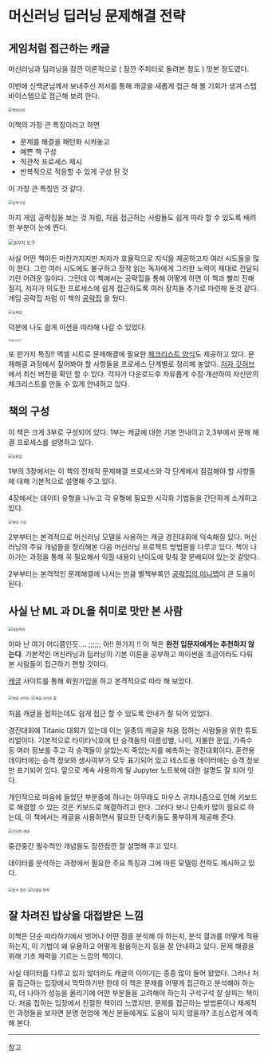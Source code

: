 # 머신러닝 딥러닝 문제해결 전략



## 게임처럼 접근하는 캐글

머신러닝과 딥러닝을 잠깐 이론적으로 ( 잠깐 주피터로 돌려본 정도 ) 맛본 정도였다. 

이번에 신백균님께서 보내주신 저서를 통해 캐글을 새롭게 접근 해 볼 기회가 생겨 스텝바이스텝으로 접근해 보려 한다.

<img src="https://user-images.githubusercontent.com/10527294/165560381-a126c388-4068-43f5-8200-3534f3d8fa28.png" alt="책이미지" style="zoom:50%;" />

이책의 가장 큰 특징이라고 하면 

- 문제를 해결을 패턴화 시켜놓고
- 예쁜 책 구성
- 직관적 프로세스 제시
- 반복적으로 적응할 수 있게 구성 된 것

이 가장 큰 특징인 것 같다.

<img src="https://user-images.githubusercontent.com/10527294/165564378-dccae10d-103a-4be8-8c08-a3274fca5e80.png" alt="공략구성" style="zoom:50%;" />

마치 게임 공략집을 보는 것 처럼, 처음 접근하는 사람들도 쉽게 따라 할 수 있도록 배려한 부분이 눈에 띈다.

<img src="https://user-images.githubusercontent.com/10527294/165565332-7f7d909a-47c9-4bc7-be01-9ff27bc1eef0.png" alt="3가지 도구" style="zoom: 67%;" />

사실 어떤 책이든 마찬가지지만 저자가 효율적으로 지식을 제공하고자 여러 시도들을 많이 한다. 그런 여러 시도에도 불구하고 정작 읽는 독자에게 그러한 노력이 제대로 전달되기란 어려운 일이다. 그런데 이 책에서는 공략집을 통해 어떻게 하면 이 책과 빨리 진해질지, 저자가 의도한 프로세스에 쉽게 접근하도록 여러 장치들 추가로 마련해 둔것 같다. 게임 공략집 처럼 이 책의 [공략집][공략집] 을 뒀다.

<img src="https://user-images.githubusercontent.com/10527294/165565853-cccf17b6-efa9-4fa2-8023-1c63120ddf6f.png" alt="공략집" style="zoom:50%;" />

덕분에 나도 쉽게 미션을 따라해 나갈 수 있었다.

<img src="https://user-images.githubusercontent.com/10527294/165566540-c14af657-2595-49f8-a75f-8bf4b152307f.png" alt="체크리스트" style="zoom: 33%;" />

또 한가지 특징!! 엑셀 시트로 문제해결에 필요한 [체크리스트 양식][머신러닝 문제해결 체크리스트 (beta)]도 제공하고 있다. 문제해결 과정에서 짚어봐야 할 사항들을 프로세스 단계별로 정리해 놓았다. [저자 깃허브][머신러닝 딥러닝 문제해결 전략 Github]에서 최신 버전을 확인 할 수 있다. 각자가 다운로드후 자유롭게 수정·개선하여 자신만의 체크리스트를 만들 수 있게 안내하고 있다.





## 책의 구성

이 책은 크게 3부로 구성되어 있다. 1부는 캐글에 대한 기본 안내이고 2,3부에서 문제 해결 프로세스를 설명하고 있다.

<img src="https://user-images.githubusercontent.com/10527294/165564606-aed5e18e-2618-4cb8-80d0-4bec5d51bc40.png" alt="공량집" style="zoom:50%;" />



1부의 3장에서는 이 책의 전체적 문제해결 프로세스와 각 단계에서 점검해야 할 사항들에 대해 기본적으로 설명해 주고 있다.

4장에서는 데이터 유형을 나누고 각 유형에 필요한 시각화 기법들을 간단하게 소개하고 있다. 

<img src="https://user-images.githubusercontent.com/10527294/165562564-49f9b07f-a391-4dde-8ebd-790abc48ca2c.png" alt="책의 구성" style="zoom:50%;" />

2부부터는 본격적으로 머신러닝 모델을 사용하는 캐글 경진대회에 익숙해질 있다. 머신러닝의 주요 개념들을 정리해본 다음 머신러닝 프로젝트 방법론을 다루고 있다.  책이 나아가는 과정을 통해 꼭 필요해서 익힐 내용이 난이도에 맞춰 잘 분배되어 있는것 같앗다. 

2부부터는 본격적인 문제해결에 나서는 만큼 별책부록인 [공략집의 미니맵][공략집]이 큰 도움이 된다.





## 사실 난 ML 과 DL을 취미로 맛만 본 사람 

<img src="https://user-images.githubusercontent.com/10527294/165561286-27b5b92f-1606-4344-bb3b-fb72b943829d.jpg" alt="대상독자" style="zoom: 50%;" />

아마 난 여기 어디쯤인듯.... ;;;;;; 아!! 한가지 !! 이 책은 **완전 입문자에게는 추천하지 않는다**. 기본적인 머신러닝과 딥러닝의 기본 이론을 공부하고 파이썬을 조금이라도 다뤄 본 사람들이 접근하기 편할 것이다.

[캐글][캐글 사이트] 사이트를 통해 회원가입을 하고 본격적으로 따라 해 보았다. 

<img src="https://user-images.githubusercontent.com/10527294/165563222-f9ed9565-c69a-4808-8a5e-2f9024bfccfd.png" alt="캐글 사이트" style="zoom:50%;" />



<img src="https://user-images.githubusercontent.com/10527294/165563298-b521e839-327f-4ab0-a092-0dfd2f88f392.png" alt="캐글 사이트 홈" style="zoom:50%;" />

처음 캐글을 접하는데도 쉽게 접근 할 수 있도록 안내가 잘 되어 있었다.

경진대회에 Titanic 대회가 있는데 이는 일종의 캐글을 처음 접하는 사람들을 위한 튜토리얼이다. 기본적으로 타이타닉호에 탄 승객들의 이름성별, 나이, 지불한 운임, 가족수 등 여러 정보를 주고 각 승객들이 살았는지 죽었는지를 예측하는 경진대회이다. 훈련용 데이터에는 승객 정보와 생사여부가 모두 표기되어 있고 테스트용 데이터에는 승객 정보만 표기되어 있다. 앞으로 계속 사용하게 될 Jupyter 노트북에 대한 설명도 잘 되어 잇다.

개인적으로 마음에 들었던 부분중에 하나는 아무래도 마우스 귀차니즘으로 인해 키보드로 해결할 수 있는 것은 키보드로 해결하려고 한다. 그러다 보니 단축키 많이 필요로 하는데, 이 책에서는 캐글을 사용하면서 필요한 단축키들도 풍부하게 제공해 준다.



<img src="https://user-images.githubusercontent.com/10527294/165578651-24b14351-bcff-4f6e-92bb-2c6491d1ba18.png" alt="간단한 개념" style="zoom:50%;" />



중간중간 필수적인 개념들도 잠깐잠깐 잘 설명해 주고 있다.



데이터를 분석하는 과정에서 필요한 주요 특징과 그에 따른 모델링 전략도 제시하고 있다.

<img src="https://user-images.githubusercontent.com/10527294/165579261-1e14b217-1b51-4cc8-a6d0-e22890cf525d.png" alt="분석 정리" style="zoom:50%;" />

<img src="https://user-images.githubusercontent.com/10527294/165579587-a808506f-a0c6-41e9-81fa-1cf7f2c86ab3.png" alt="모델링 전략" style="zoom:50%;" />





## 잘 차려진 밥상을 대접받은 느낌

이책은  단순 따라하기에서 벗어나 어떤 점을 분석해 야 하는지, 분석 결과를 어떻게 적용하는지, 이 기법이 왜 유용하고 어떻게 활용하는지 등을 잘 안내하고 있다. 문제 해결을 위해 기초 체력을 기르는 느낌의 책이다. 

사실 데이터를 다루고 있지 않더라도 캐글의 이야기는 종종 많이 들어 왔었다. 그러나 처음 접근하는 입장에서 막막하기만 한데 이 책은 문제를 어떻게 접근하고 분석해야 하는지, 더 나아가 성능을 올리기에 어떤 부분들을 고려해야 하는지 구석구석 잘 살피는 책이다. 처음 접하는 입장에서 친절한 책이라 느꼈지만, 문제를 접근하는 방법론이나 체계적인 과정들을 보자면 분명 현업에 계신 분들에게도 도움이 되지 않을까? 조심스럽게 예측해 본다.



---

참고

[머신러닝 딥러닝 문제해결 전략 Github]: https://github.com/BaekKyunShin/musthave_mldl_problem_solving_strategy	"머신러닝 딥러닝 문제해결 전략 Github"
[공략집]: https://github.com/BaekKyunShin/musthave_mldl_problem_solving_strategy/tree/main/minimap	"공략집(with 미니맵)"
[머신러닝 문제해결 체크리스트 (beta)]: https://docs.google.com/spreadsheets/d/1kVygnwbR_YUpNFgw-6mZQuPn8ILY2m3vl32BOu7gQsc/edit#gid=39315817	"머신러닝 문제해결 체크리스트 (beta)"
[(이미지 분류) 딥러닝 문제해결 체크리스트 (beta)]: https://docs.google.com/spreadsheets/d/1kVygnwbR_YUpNFgw-6mZQuPn8ILY2m3vl32BOu7gQsc/edit#gid=1051001003	"이미지 분류) 딥러닝 문제해결 체크리스트 (beta)"
[캐글 사이트]: https://www.kaggle.com/	"캐글"